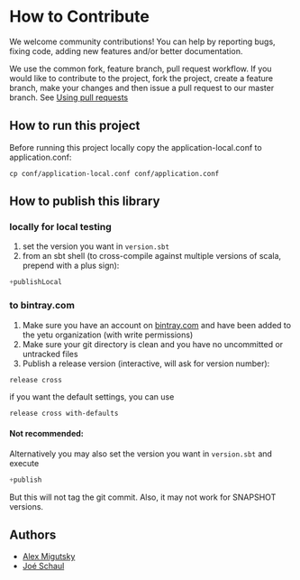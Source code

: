 # How to Contribute

We welcome community contributions! You can help by reporting bugs, fixing code, adding new features and/or better documentation.

We use the common fork, feature branch, pull request workflow.  If you would like to contribute to the project, fork the project, create a feature branch, make your changes and then issue a pull request to our master branch.  See [Using pull requests](https://help.github.com/articles/using-pull-requests/)

## How to run this project 

Before running this project locally copy the application-local.conf to application.conf:

```
cp conf/application-local.conf conf/application.conf
```

## How to publish this library 

### locally for local testing

1. set the version you want in `version.sbt` 
2. from an sbt shell (to cross-compile against multiple versions of scala, prepend with a plus sign):
```sbt
+publishLocal
```

### to bintray.com

1. Make sure you have an account on [bintray.com]() and have been added to the yetu organization (with write permissions)
2. Make sure your git directory is clean and you have no uncommitted or untracked files
3. Publish a release version (interactive, will ask for version number):
```sbt
release cross 
```
if you want the default settings, you can use 
```
release cross with-defaults
```

#### Not recommended:

Alternatively you may also set the version you want in `version.sbt` and execute
```sbt
+publish
```
But this will not tag the git commit. Also, it may not work for SNAPSHOT versions.



## Authors

* [Alex Migutsky](https://github.com/mr-mig)
* [Joé Schaul](https://github.com/jschaul)